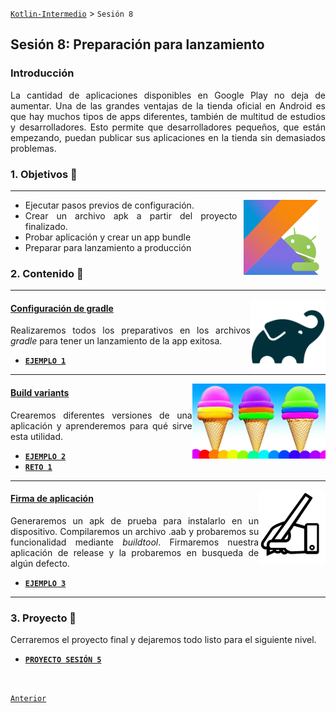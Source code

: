 [`Kotlin-Intermedio`](../Readme.md) > `Sesión 8`


## Sesión 8: Preparación para lanzamiento

<div style="text-align: justify;">
  
  
  
### Introducción

La cantidad de aplicaciones disponibles en Google Play no deja de aumentar. Una de las grandes ventajas de la tienda oficial en Android es que hay muchos tipos de apps diferentes, también de multitud de estudios y desarrolladores. Esto permite que desarrolladores pequeños, que están empezando, puedan publicar sus aplicaciones en la tienda sin demasiados problemas.


### 1. Objetivos :dart: 

---

<img src="../images/android-kotlin.png" align="right" height="120" hspace="10">

- Ejecutar pasos previos de configuración.
- Crear un archivo apk a partir del proyecto finalizado.
- Probar aplicación y crear un app bundle
- Preparar para lanzamiento a producción


### 2. Contenido :blue_book:

---

<img src="images/gradle.png" align="right" height="120"> 

#### <ins>Configuración de gradle</ins>

Realizaremos todos los preparativos en los archivos _gradle_ para tener un lanzamiento de la app exitosa.

- [**`EJEMPLO 1`**](Ejemplo-01/Readme.md)

---

<img src="images/flavors.jpg" align="right" height="120"> 

#### <ins>Build variants</ins>

Crearemos diferentes versiones de una aplicación y aprenderemos para qué sirve esta utilidad.

- [**`EJEMPLO 2`**](Ejemplo-02/Readme.md)
- [**`RETO 1`**](Reto-01/Readme.md)

---

<img src="images/signing.png" align="right" height="120"> 

#### <ins>Firma de aplicación</ins>

Generaremos un apk de prueba para instalarlo en un dispositivo. Compilaremos un archivo .aab y probaremos su funcionalidad mediante _buildtool_. Firmaremos nuestra aplicación de release y la probaremos en busqueda de algún defecto.

- [**`EJEMPLO 3`**](Ejemplo-03/Readme.md)

---


### 3. Proyecto :hammer:

Cerraremos el proyecto final y dejaremos todo listo para el siguiente nivel.

- [**`PROYECTO SESIÓN 5`**](Proyecto/Readme.md)


<br/>

[`Anterior`](../Sesion-07/Readme.md)

</div>


